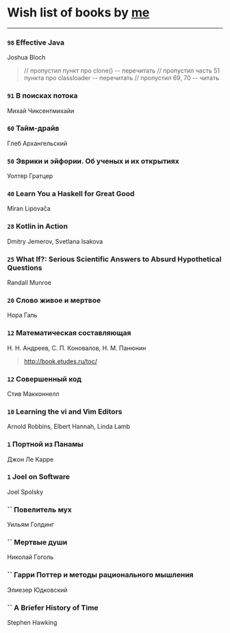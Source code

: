 # Wish list of books by [me](http://www.knigopis.com/#/me/books?u=uJ7AN6q0Bl)
---

### `98` Effective Java
Joshua Bloch
> // пропустил пункт про clone() -- перечитать
> // пропустил часть 51 пункта про classloader -- перечитать
> // пропустил 69, 70 -- читать

### `91` В поисках потока
Михай Чиксентмихайи

### `60` Тайм-драйв
Глеб Архангельский

### `50` Эврики и эйфории. Об ученых и их открытиях
Уолтер Гратцер

### `40` Learn You a Haskell for Great Good
Miran Lipovača

### `28` Kotlin in Action
Dmitry Jemerov, Svetlana Isakova

### `25` What If?: Serious Scientific Answers to Absurd Hypothetical Questions
Randall Munroe

### `20` Слово живое и мертвое
Нора Галь

### `12` Математическая составляющая
Н. Н. Андреев, С. П. Коновалов, Н. М. Панюнин
> http://book.etudes.ru/toc/

### `12` Совершенный код
Стив Макконнелл

### `10` Learning the vi and Vim Editors
Arnold Robbins, Elbert Hannah, Linda Lamb

### `1` Портной из Панамы
Джон Ле Карре

### `1` Joel on Software
Joel Spolsky

### `` Повелитель мух
Уильям Голдинг

### `` Мертвые души
Николай Гоголь

### `` Гарри Поттер и методы рационального мышления
Элиезер Юдковский

### `` A Briefer History of Time
Stephen Hawking

